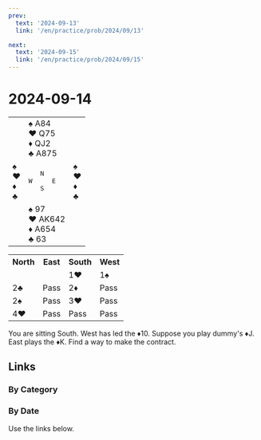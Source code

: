 ```yaml
---
prev:
  text: '2024-09-13'
  link: '/en/practice/prob/2024/09/13'

next:
  text: '2024-09-15'
  link: '/en/practice/prob/2024/09/15'
---
```


# 2024-09-14

<table class="deal">
	<tr>
		<td></td>
		<td>♠ A84<br>♥ Q75<br>♦ QJ2<br>♣ A875</td>
		<td></td>
	</tr>
	<tr>
		<td>♠ <br>♥ <br>♦ <br>♣ </td>
		<td><pre>   N<br>W     E<br>   S</pre></td>
		<td>♠ <br>♥ <br>♦ <br>♣ </td>
	</tr>
	<tr>
		<td></td>
		<td>♠ 97<br>♥ AK642<br>♦ A654<br>♣ 63</td>
		<td></td>
	</tr>
</table>

<table class="auction">
	<tr>
		<th>North</th>
		<th>East</th>
		<th>South</th>
		<th>West</th>
	</tr>
	<tr>
		<td></td>
		<td></td>
		<td>1♥</td>
		<td>1♠</td>
	</tr>
	<tr>
		<td>2♣</td>
		<td>Pass</td>
		<td>2♦</td>
		<td>Pass</td>
	</tr>
	<tr>
		<td>2♠</td>
		<td>Pass</td>
		<td>3♥</td>
		<td>Pass</td>
	</tr>
	<tr>
		<td>4♥</td>
		<td>Pass</td>
		<td>Pass</td>
		<td>Pass</td>
	</tr>
</table>

You are sitting South. West has led the ♦10. Suppose you play dummy's ♦J. East plays the ♦K. Find a way to make the contract. 

## Links

[<Badge type="tip" text="Check Solution"/>](/en/learning/prob/2024/09/14)

### By Category

[<Badge type="tip" text="<--"/>](/en/practice/prob/2024/09/12)
[<Badge type="tip" text="Calendar"/>](/en/practice/calendar/2024/09)
[<Badge type="tip" text="-->"/>](/en/practice/prob/2024/09/16)

### By Date

Use the links below.